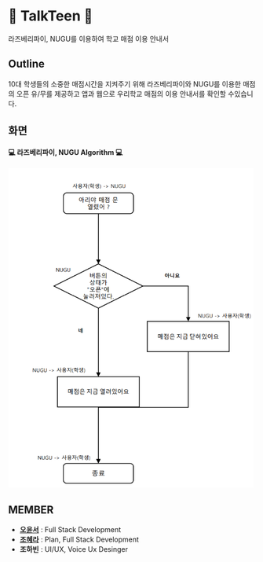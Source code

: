 # :book: TalkTeen :book:
라즈베리파이, NUGU를 이용하여 학교 매점 이용 안내서

## Outline
10대 학생들의 소중한 매점시간을 지켜주기 위해 라즈베리파이와 NUGU를 이용한 매점의 오픈 유/무를 제공하고 앱과 웹으로 우리학교 매점의 이용 안내서를 확인할 수있습니다.


## 화면
#### :computer: 라즈베리파이, NUGU Algorithm :computer:
<img src="app/src/main/res/drawable-v24/TalkTeen01.PNG" width="500" height="650">

## MEMBER 
* **[오윤서](https://github.com/yo-nseo)** : Full Stack Development
* **[조혜라](https://github.com/areyh817)** : Plan, Full Stack Development
* **조하빈** : UI/UX, Voice Ux Desinger
